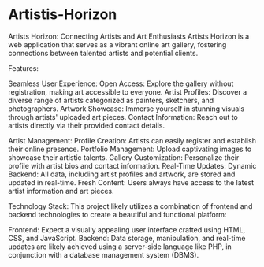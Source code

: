 # Artistis-Horizon

Artists Horizon: Connecting Artists and Art Enthusiasts
Artists Horizon is a web application that serves as a vibrant online art gallery, fostering connections between talented artists and potential clients.

Features:

Seamless User Experience:
Open Access: Explore the gallery without registration, making art accessible to everyone.
Artist Profiles: Discover a diverse range of artists categorized as painters, sketchers, and photographers.
Artwork Showcase: Immerse yourself in stunning visuals through artists' uploaded art pieces.
Contact Information: Reach out to artists directly via their provided contact details.

Artist Management:
Profile Creation: Artists can easily register and establish their online presence.
Portfolio Management: Upload captivating images to showcase their artistic talents.
Gallery Customization: Personalize their profile with artist bios and contact information.
Real-Time Updates:
Dynamic Backend: All data, including artist profiles and artwork, are stored and updated in real-time.
Fresh Content: Users always have access to the latest artist information and art pieces.

Technology Stack:
This project likely utilizes a combination of frontend and backend technologies to create a beautiful and functional platform:

Frontend: Expect a visually appealing user interface crafted using HTML, CSS, and JavaScript.
Backend: Data storage, manipulation, and real-time updates are likely achieved using a server-side language like PHP, in conjunction with a database management system (DBMS).
